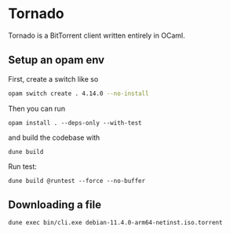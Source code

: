 # Tornado

Tornado is a BitTorrent client written entirely in OCaml.

## Setup an opam env

First, create a switch like so

```bash
opam switch create . 4.14.0 --no-install
```

Then you can run

```
opam install . --deps-only --with-test
```

and build the codebase with

```
dune build
```

Run test:

```
dune build @runtest --force --no-buffer
```

## Downloading a file

```
dune exec bin/cli.exe debian-11.4.0-arm64-netinst.iso.torrent
```

